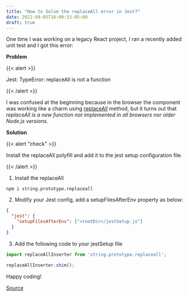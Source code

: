 ```yaml
---
title: "How to Solve the replaceAll error in Jest?"
date: 2022-09-05T16:09:53-05:00
draft: true
---
```


One time I was working on a legacy React project, I ran a recently added unit test and I got this error:

**Problem**

{{< alert >}}

Jest: TypeError: replaceAll is not a function

{{< /alert >}}

I was confused at the beginning because in the browser the component was working like a charm using [replaceAll](https://developer.mozilla.org/en-US/docs/Web/JavaScript/Reference/Global_Objects/String/replaceAll) method, but it turns out that _replaceAll is a new function not implemented in all browsers nor older Node.js versions._

**Solution**

{{< alert "check" >}}

Install the replaceAll polyfill and add it to the jest setup configuration file.

{{< /alert >}}

1. Install the replaceAll

```
npm i string.prototype.replaceall
```

2. Modify your Jest config, add a setupFilesAfterEnv property as below: 

```JSON
{
  "jest": {
    "setupFilesAfterEnv": ["<rootDir>/jestSetup.js"]
  }
}

```

3. Add the following code to your jestSetup file

```js
import replaceAllInserter from 'string.prototype.replaceall';

replaceAllInserter.shim();
```

Happy coding!

[Source](https://stackoverflow.com/questions/65295584/jest-typeerror-replaceall-is-not-a-function/67877325#67877325)
